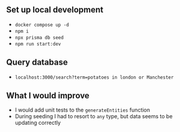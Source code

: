 ## Set up local development

- `docker compose up -d`
- `npm i`
- `npx prisma db seed`
- `npm run start:dev`

## Query database

- `localhost:3000/search?term=potatoes in london or Manchester`

## What I would improve

- I would add unit tests to the `generateEntities` function
- During seeding I had to resort to `any` type, but data seems to be updating correctly
